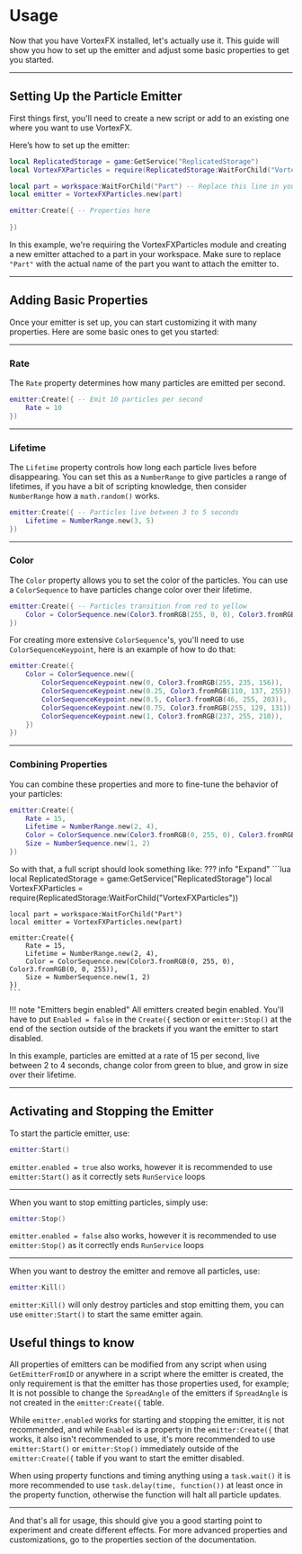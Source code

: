 # Usage

Now that you have VortexFX installed, let's actually use it. This guide will show you how to set up the emitter and adjust some basic properties to get you started. 

---

## **Setting Up the Particle Emitter**

First things first, you'll need to create a new script or add to an existing one where you want to use VortexFX.

Here’s how to set up the emitter:

```lua
local ReplicatedStorage = game:GetService("ReplicatedStorage")
local VortexFXParticles = require(ReplicatedStorage:WaitForChild("VortexFXParticles"))

local part = workspace:WaitForChild("Part") -- Replace this line in your game where you want the particles to emit from, this can be either an attachment or a basepart
local emitter = VortexFXParticles.new(part)

emitter:Create({ -- Properties here
 
})
```

In this example, we're requiring the VortexFXParticles module and creating a new emitter attached to a part in your workspace. Make sure to replace `"Part"` with the actual name of the part you want to attach the emitter to.

---

## **Adding Basic Properties**

Once your emitter is set up, you can start customizing it with many properties. Here are some basic ones to get you started:

---

### **Rate**

The `Rate` property determines how many particles are emitted per second.

```lua
emitter:Create({ -- Emit 10 particles per second
    Rate = 10
})
```

---

### **Lifetime**

The `Lifetime` property controls how long each particle lives before disappearing. You can set this as a `NumberRange` to give particles a range of lifetimes, if you have a bit of scripting knowledge, then consider `NumberRange` how a `math.random()` works.

```lua
emitter:Create({ -- Particles live between 3 to 5 seconds
    Lifetime = NumberRange.new(3, 5)
})
```

---

### **Color**

The `Color` property allows you to set the color of the particles. You can use a `ColorSequence` to have particles change color over their lifetime.

```lua
emitter:Create({ -- Particles transition from red to yellow
    Color = ColorSequence.new(Color3.fromRGB(255, 0, 0), Color3.fromRGB(255, 255, 0))
})
```

For creating more extensive `ColorSequence`'s, you'll need to use `ColorSequenceKeypoint`, here is an example of how to do that:
```lua
emitter:Create({
	Color = ColorSequence.new({
		ColorSequenceKeypoint.new(0, Color3.fromRGB(255, 235, 156)),
		ColorSequenceKeypoint.new(0.25, Color3.fromRGB(110, 137, 255)),
		ColorSequenceKeypoint.new(0.5, Color3.fromRGB(46, 255, 203)),
		ColorSequenceKeypoint.new(0.75, Color3.fromRGB(255, 129, 131)),
		ColorSequenceKeypoint.new(1, Color3.fromRGB(237, 255, 210)),
	})
})
```

---

### **Combining Properties**

You can combine these properties and more to fine-tune the behavior of your particles:

```lua
emitter:Create({
    Rate = 15,
    Lifetime = NumberRange.new(2, 4),
    Color = ColorSequence.new(Color3.fromRGB(0, 255, 0), Color3.fromRGB(0, 0, 255)),
    Size = NumberSequence.new(1, 2)
})
```
So with that, a full script should look something like:
??? info "Expand"
    ```lua
    local ReplicatedStorage = game:GetService("ReplicatedStorage")
    local VortexFXParticles = require(ReplicatedStorage:WaitForChild("VortexFXParticles"))

    local part = workspace:WaitForChild("Part")
    local emitter = VortexFXParticles.new(part)

    emitter:Create({
        Rate = 15,
        Lifetime = NumberRange.new(2, 4),
        Color = ColorSequence.new(Color3.fromRGB(0, 255, 0), Color3.fromRGB(0, 0, 255)),
        Size = NumberSequence.new(1, 2)
    })
    ```


!!! note "Emitters begin enabled"
    All emitters created begin enabled. You'll have to put `Enabled = false` in the `Create({` section or `emitter:Stop()` at the end of the section outside of the brackets if you want the emitter to start disabled.

In this example, particles are emitted at a rate of 15 per second, live between 2 to 4 seconds, change color from green to blue, and grow in size over their lifetime.

---

## **Activating and Stopping the Emitter**

To start the particle emitter, use:

```lua
emitter:Start()
```

`emitter.enabled = true` also works, however it is recommended to use `emitter:Start()` as it correctly sets `RunService` loops

---

When you want to stop emitting particles, simply use:

```lua
emitter:Stop()
```

`emitter.enabled = false` also works, however it is recommended to use `emitter:Stop()` as it correctly ends `RunService` loops

---

When you want to destroy the emitter and remove all particles, use:

```lua
emitter:Kill()
```

`emitter:Kill()` will only destroy particles and stop emitting them, you can use `emitter:Start()` to start the same emitter again.

## **Useful things to know**

All properties of emitters can be modified from any script when using `GetEmitterFromID` or anywhere in a script where the emitter is created, the only requirement is that the emitter has those properties used, for example;
It is not possible to change the `SpreadAngle` of the emitters if `SpreadAngle` is not created in the `emitter:Create({` table.

While `emitter.enabled` works for starting and stopping the emitter, it is not recommended, and while `Enabled` is a property in the `emitter:Create({` that works, it also isn't recommended to use, it's more recommended to use `emitter:Start()` or `emitter:Stop()` immediately outside of the `emitter:Create({` table if you want to start the emitter disabled.

When using property functions and timing anything using a `task.wait()` it is more recommended to use `task.delay(time, function())` at least once in the property function, otherwise the function will halt all particle updates.

---

And that's all for usage, this should give you a good starting point to experiment and create different effects. For more advanced properties and customizations, go to the properties section of the documentation.